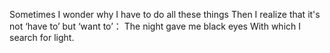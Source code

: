 Sometimes I wonder why I have to do all these things
Then I realize that it's not ‘have to’ but ‘want to’：
The night gave me black eyes
With which I search for light.
